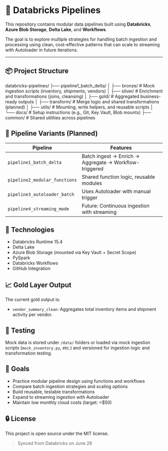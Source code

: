 # 🚀 Databricks Pipelines

This repository contains modular data pipelines built using **Databricks**, **Azure Blob Storage**, **Delta Lake**, and **Workflows**.

The goal is to explore multiple strategies for handling batch ingestion and processing using clean, cost-effective patterns that can scale to streaming with Autoloader in future iterations.

---

## 📦 Project Structure

databricks-pipelines/
├── pipeline1_batch_delta/
│ ├── bronze/ # Mock ingestion scripts (inventory, shipments, vendors)
│ ├── silver/ # Enrichment and transformations (joins, cleansing)
│ ├── gold/ # Aggregated business-ready outputs
│ ├── transform/ # Merge logic and shared transformations (planned)
│ ├── utils/ # Mounting, write helpers, and reusable scripts
│ └── docs/ # Setup instructions (e.g., Git, Key Vault, Blob mounts)
├── common/ # Shared utilities across pipelines


## 🔁 Pipeline Variants (Planned)

| Pipeline                     | Features                                                |
|-----------------------------|---------------------------------------------------------|
| `pipeline1_batch_delta`     | Batch ingest → Enrich → Aggregate → Workflow-triggered |
| `pipeline2_modular_functions` | Shared function logic, reusable modules                |
| `pipeline3_autoloader_batch` | Uses Autoloader with manual trigger                    |
| `pipeline4_streaming_mode`  | Future: Continuous ingestion with streaming             |

## 🧰 Technologies

- Databricks Runtime 15.4
- Delta Lake
- Azure Blob Storage (mounted via Key Vault + Secret Scope)
- PySpark
- Databricks Workflows
- GitHub Integration

## 📈 Gold Layer Output

The current gold output is:

- `vendor_summary_clean`: Aggregates total inventory items and shipment activity per vendor.

## 🧪 Testing

Mock data is stored under `/data/` folders or loaded via mock ingestion scripts (`mock_inventory.py`, etc.) and versioned for ingestion logic and transformation testing.

## 🧠 Goals

- Practice modular pipeline design using functions and workflows
- Compare batch ingestion strategies and scaling options
- Build reusable, testable transformations
- Expand to streaming ingestion with Autoloader
- Maintain low monthly cloud costs (target: <$50)

## 🔒 License

This project is open source under the MIT license.

> Synced from Databricks on June 26
